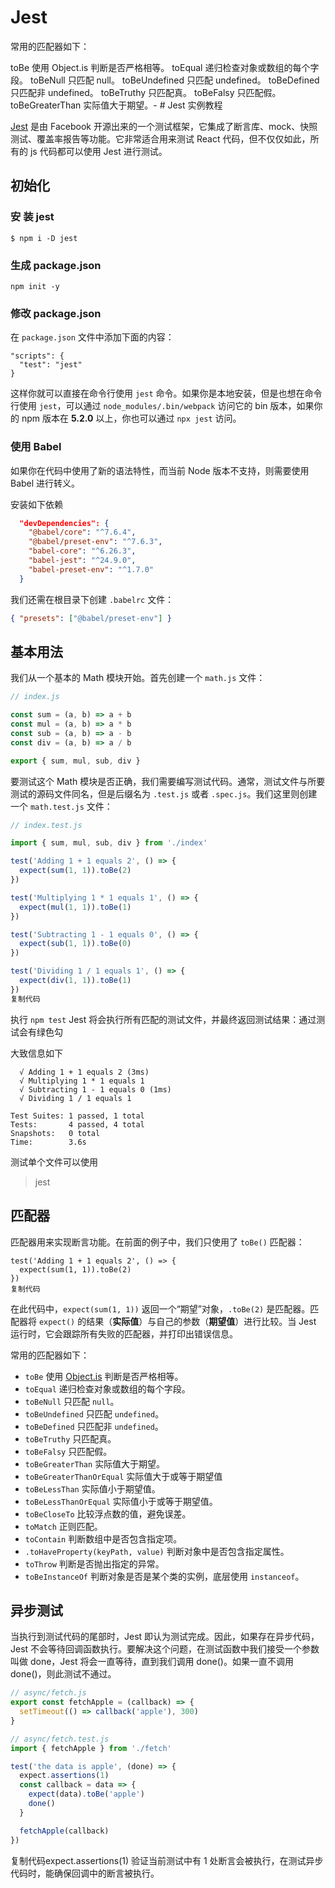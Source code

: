 # Jest
常用的匹配器如下：

toBe 使用 Object.is 判断是否严格相等。
toEqual 递归检查对象或数组的每个字段。
toBeNull 只匹配 null。
toBeUndefined 只匹配 undefined。
toBeDefined 只匹配非 undefined。
toBeTruthy 只匹配真。
toBeFalsy 只匹配假。
toBeGreaterThan 实际值大于期望。- # Jest 实例教程

  [Jest](https://link.juejin.im/?target=https%3A%2F%2Fjestjs.io%2F) 是由 Facebook 开源出来的一个测试框架，它集成了断言库、mock、快照测试、覆盖率报告等功能。它非常适合用来测试 React 代码，但不仅仅如此，所有的 js 代码都可以使用 Jest 进行测试。

  ## 初始化

  ###  安 装 jest

  ```
  $ npm i -D jest
  ```

  ###  生成 package.json

  ```
  npm init -y
  ```

  ### 修改 package.json

  在 `package.json` 文件中添加下面的内容：

  ```
  "scripts": {
    "test": "jest"
  }
  ```

  这样你就可以直接在命令行使用 `jest` 命令。如果你是本地安装，但是也想在命令行使用 `jest`，可以通过 `node_modules/.bin/webpack` 访问它的 bin 版本，如果你的 npm 版本在 **5.2.0** 以上，你也可以通过 `npx jest` 访问。

  ### 使用 Babel

  如果你在代码中使用了新的语法特性，而当前 Node 版本不支持，则需要使用 Babel 进行转义。

  安装如下依赖

  ```json
    "devDependencies": {
      "@babel/core": "^7.6.4",
      "@babel/preset-env": "^7.6.3",
      "babel-core": "^6.26.3",
      "babel-jest": "^24.9.0",
      "babel-preset-env": "^1.7.0"
    }
  ```

  我们还需在根目录下创建 `.babelrc` 文件：

  ```json
  { "presets": ["@babel/preset-env"] }
  ```

  ## 基本用法

  我们从一个基本的 Math 模块开始。首先创建一个 `math.js` 文件：

  ```javascript
  // index.js
  
  const sum = (a, b) => a + b
  const mul = (a, b) => a * b
  const sub = (a, b) => a - b
  const div = (a, b) => a / b
  
  export { sum, mul, sub, div }
  ```

  要测试这个 Math 模块是否正确，我们需要编写测试代码。通常，测试文件与所要测试的源码文件同名，但是后缀名为 `.test.js` 或者 `.spec.js`。我们这里则创建一个 `math.test.js` 文件：

  ```javascript
  // index.test.js
  
  import { sum, mul, sub, div } from './index'
  
  test('Adding 1 + 1 equals 2', () => {
    expect(sum(1, 1)).toBe(2)
  })
  
  test('Multiplying 1 * 1 equals 1', () => {
    expect(mul(1, 1)).toBe(1)
  })
  
  test('Subtracting 1 - 1 equals 0', () => {
    expect(sub(1, 1)).toBe(0)
  })
  
  test('Dividing 1 / 1 equals 1', () => {
    expect(div(1, 1)).toBe(1)
  })
  复制代码
  ```

  执行 `npm test` Jest 将会执行所有匹配的测试文件，并最终返回测试结果：通过测试会有绿色勾

  大致信息如下

  ```
    √ Adding 1 + 1 equals 2 (3ms)
    √ Multiplying 1 * 1 equals 1
    √ Subtracting 1 - 1 equals 0 (1ms)
    √ Dividing 1 / 1 equals 1
  
  Test Suites: 1 passed, 1 total
  Tests:       4 passed, 4 total
  Snapshots:   0 total
  Time:        3.6s
  ```
  测试单个文件可以使用
  > jest <name>

  ## 匹配器

  匹配器用来实现断言功能。在前面的例子中，我们只使用了 `toBe()` 匹配器：

  ```
  test('Adding 1 + 1 equals 2', () => {
    expect(sum(1, 1)).toBe(2)
  })
  复制代码
  ```

  在此代码中，`expect(sum(1, 1))` 返回一个“期望”对象，`.toBe(2)` 是匹配器。匹配器将 `expect()` 的结果（**实际值**）与自己的参数（**期望值**）进行比较。当 Jest 运行时，它会跟踪所有失败的匹配器，并打印出错误信息。

  常用的匹配器如下：

  - `toBe` 使用 [Object.is](https://link.juejin.im/?target=https%3A%2F%2Fdeveloper.mozilla.org%2Fzh-CN%2Fdocs%2FWeb%2FJavaScript%2FReference%2FGlobal_Objects%2FObject%2Fis) 判断是否严格相等。
  - `toEqual` 递归检查对象或数组的每个字段。
  - `toBeNull` 只匹配 `null`。
  - `toBeUndefined` 只匹配 `undefined`。
  - `toBeDefined` 只匹配非 `undefined`。
  - `toBeTruthy` 只匹配真。
  - `toBeFalsy` 只匹配假。
  - `toBeGreaterThan` 实际值大于期望。
  - `toBeGreaterThanOrEqual` 实际值大于或等于期望值
  - `toBeLessThan` 实际值小于期望值。
  - `toBeLessThanOrEqual` 实际值小于或等于期望值。
  - `toBeCloseTo` 比较浮点数的值，避免误差。
  - `toMatch` 正则匹配。
  - `toContain` 判断数组中是否包含指定项。
  - `.toHaveProperty(keyPath, value)` 判断对象中是否包含指定属性。
  - `toThrow` 判断是否抛出指定的异常。
  - `toBeInstanceOf` 判断对象是否是某个类的实例，底层使用 `instanceof`。

## 异步测试
当执行到测试代码的尾部时，Jest 即认为测试完成。因此，如果存在异步代码，Jest 不会等待回调函数执行。要解决这个问题，在测试函数中我们接受一个参数叫做 done，Jest 将会一直等待，直到我们调用 done()。如果一直不调用 done()，则此测试不通过。
```javaScript
// async/fetch.js
export const fetchApple = (callback) => {
  setTimeout(() => callback('apple'), 300)
}

// async/fetch.test.js
import { fetchApple } from './fetch'

test('the data is apple', (done) => {
  expect.assertions(1)
  const callback = data => {
    expect(data).toBe('apple')
    done()
  }

  fetchApple(callback)
})
```
复制代码expect.assertions(1) 验证当前测试中有 1 处断言会被执行，在测试异步代码时，能确保回调中的断言被执行。